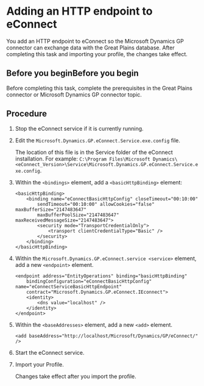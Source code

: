 # Adding an HTTP endpoint to eConnect 

<head>
  <meta name="guidename" content="Integration"/>
  <meta name="context" content="GUID-0b6a715c-aaed-40bc-98ec-229abc9bb5ad"/>
</head>


You add an HTTP endpoint to eConnect so the Microsoft Dynamics GP connector can exchange data with the Great Plains database. After completing this task and importing your profile, the changes take effect.

## Before you beginBefore you begin

Before completing this task, complete the prerequisites in the Great Plains connector or Microsoft Dynamics GP connector topic.

## Procedure

1.  Stop the eConnect service if it is currently running.

2.  Edit the `Microsoft.Dynamics.GP.eConnect.Service.exe.config` file.

    The location of this file is in the Service folder of the eConnect installation. For example: `C:\Program Files\Microsoft Dynamics\<eConnect_Version>\Service\Microsoft.Dynamics.GP.eConnect.Service.exe.config`.

3.  Within the `<bindings>` element, add a `<basicHttpBinding>` element:

    ```
    <basicHttpBinding>
    	<binding name="eConnectBasicHttpConfig" closeTimeout="00:10:00"
    		sendTimeout="00:10:00" allowCookies="false" maxBufferSize="2147483647"
    		maxBufferPoolSize="2147483647" maxReceivedMessageSize="2147483647">
    		<security mode="TransportCredentialOnly">
    			<transport clientCredentialType="Basic" />
    		</security>
    	</binding>
    </basicHttpBinding>
    ```

4.  Within the `Microsoft.Dynamics.GP.eConnect.service <service>` element, add a new `<endpoint>` element.

    ```
    <endpoint address="EntityOperations" binding="basicHttpBinding"
    	bindingConfiguration="eConnectBasicHttpConfig" name="eConnectServiceBasicHttpEndpoint"
    	contract="Microsoft.Dynamics.GP.eConnect.IEconnect">
    	<identity>
    		<dns value="localhost" />
    	</identity>
    </endpoint>
    ```

5.  Within the `<baseAddresses>` element, add a new `<add>` element.

    ```
    <add baseAddress="http://localhost/Microsoft/Dynamics/GP/eConnect/" />
    ```

6.  Start the eConnect service.

7.  Import your Profile.

    Changes take effect after you import the profile.